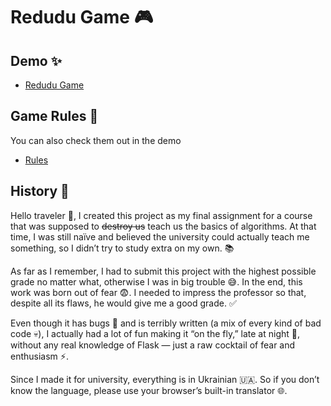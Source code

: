 # Redudu Game 🎮

## Demo ✨

- [Redudu Game]()

## Game Rules 🎲

You can also check them out in the demo

- [Rules](https://dudun.ru/g_redudu/)

## History 📜

Hello traveler 🧙, I created this project as my final assignment for a course that was supposed to ~~destroy us~~ teach us the basics of algorithms. At that time, I was still naïve and believed the university could actually teach me something, so I didn’t try to study extra on my own. 📚

As far as I remember, I had to submit this project with the highest possible grade no matter what, otherwise I was in big trouble 😅. In the end, this work was born out of fear 😨. I needed to impress the professor so that, despite all its flaws, he would give me a good grade. ✅

Even though it has bugs 🐛 and is terribly written (a mix of every kind of bad code 💀), I actually had a lot of fun making it “on the fly,” late at night 🌙, without any real knowledge of Flask — just a raw cocktail of fear and enthusiasm ⚡.

Since I made it for university, everything is in Ukrainian 🇺🇦. So if you don’t know the language, please use your browser’s built-in translator 🌐.
